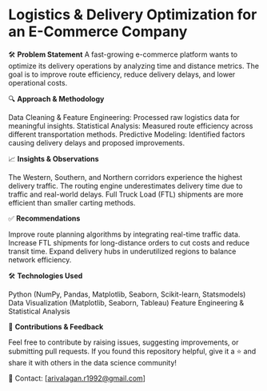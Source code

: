 # Logistics & Delivery Optimization for an E-Commerce Company

🛠 **Problem Statement**
A fast-growing e-commerce platform wants to optimize its delivery operations by analyzing time and distance metrics. 
The goal is to improve route efficiency, reduce delivery delays, and lower operational costs.

🔍 **Approach & Methodology**

Data Cleaning & Feature Engineering: Processed raw logistics data for meaningful insights.
Statistical Analysis: Measured route efficiency across different transportation methods.
Predictive Modeling: Identified factors causing delivery delays and proposed improvements.

📈 **Insights & Observations**

The Western, Southern, and Northern corridors experience the highest delivery traffic.
The routing engine underestimates delivery time due to traffic and real-world delays.
Full Truck Load (FTL) shipments are more efficient than smaller carting methods.

✅ **Recommendations**

Improve route planning algorithms by integrating real-time traffic data.
Increase FTL shipments for long-distance orders to cut costs and reduce transit time.
Expand delivery hubs in underutilized regions to balance network efficiency.

🛠️ **Technologies Used**

Python (NumPy, Pandas, Matplotlib, Seaborn, Scikit-learn, Statsmodels) Data Visualization (Matplotlib, Seaborn, Tableau) Feature Engineering & Statistical Analysis

📢 **Contributions & Feedback**

Feel free to contribute by raising issues, suggesting improvements, or submitting pull requests. If you found this repository helpful, give it a ⭐ and share it with others in the data science community!

📩 Contact: [arivalagan.r1992@gmail.com]
